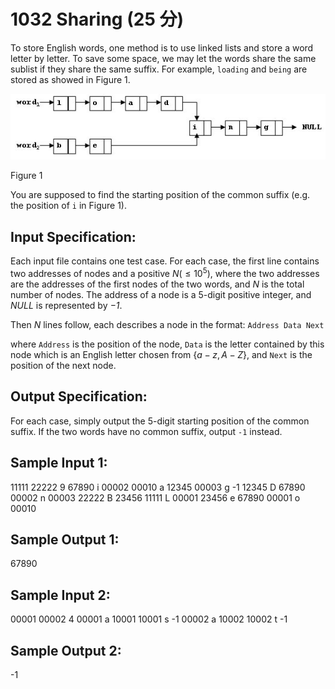# 1032 Sharing (25 分)

To store English words, one method is to use linked lists and store a word letter by letter. To save some space, we may let the words share the same sublist if they share the same suffix. For example, `loading` and `being` are stored as showed in Figure 1.

![1032](../image/1032.jpg)

Figure 1

You are supposed to find the starting position of the common suffix (e.g. the position of `i` in Figure 1).

## Input Specification:
Each input file contains one test case. For each case, the first line contains two addresses of nodes and a positive $N (≤10^5)$, where the two addresses are the addresses of the first nodes of the two words, and $N$ is the total number of nodes. The address of a node is a 5-digit positive integer, and *NULL* is represented by *−1*.

Then $N$ lines follow, each describes a node in the format:
`Address Data Next`

where `Address` is the position of the node, `Data` is the letter contained by this node which is an English letter chosen from $\{ a-z, A-Z \}$, and `Next` is the position of the next node.

## Output Specification:
For each case, simply output the 5-digit starting position of the common suffix. If the two words have no common suffix, output `-1` instead.

## Sample Input 1:
11111 22222 9
67890 i 00002
00010 a 12345
00003 g -1
12345 D 67890
00002 n 00003
22222 B 23456
11111 L 00001
23456 e 67890
00001 o 00010

## Sample Output 1:
67890

## Sample Input 2:
00001 00002 4
00001 a 10001
10001 s -1
00002 a 10002
10002 t -1

## Sample Output 2:
-1

